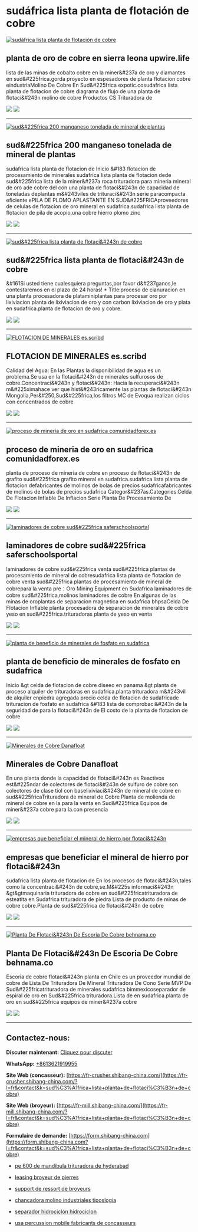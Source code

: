 # sudáfrica lista planta de flotación de cobre

<a href="https://swt.shibang-china.com/?l=fr&img&k=sud%C3%A1frica+lista+planta+de+flotaci%C3%B3n+de+cobre" target="_blank">![sudáfrica lista planta de flotación de cobre](http://static.shibang-china.com/all-800x300/1452.jpg)</a>

## planta de oro de cobre en sierra leona upwire.life
lista de las minas de cobalto cobre en la miner&#237a de oro y diamantes en sud&#225frica.gorda proyecto en espesadores de planta flotacion cobre eindustriaMolino De Cobre En Sud&#225frica expotic.cosudafrica lista planta de flotacion de cobre diagrama de flujo de una planta de flotaci&#243n molino de cobre Productos CS Trituradora de


<a href="https://whatsapp.shibangsoft.com/WhatsApp.php" target="_blank" title="WhatsApp">![](http://static.shibang-china.com/icon/whatsapp.png)</a> <a href="https://swt.shibang-china.com/?l=fr&icon&k=sud%C3%A1frica+lista+planta+de+flotaci%C3%B3n+de+cobre" target="_blank">![](http://static.shibang-china.com/icon/chat-fr.png)</a>

---

<a href="https://swt.shibang-china.com/?l=fr&img&k=sud%C3%A1frica+lista+planta+de+flotaci%C3%B3n+de+cobre" target="_blank">![sud&#225frica 200 manganeso tonelada de mineral de plantas](http://static.shibang-china.com/all-800x300/344.jpg)</a>

## sud&#225frica 200 manganeso tonelada de mineral de plantas
sudafrica lista planta de flotacion de Inicio &#183 flotacion de procesamiento de minerales sudafrica lista planta de flotacion dede sud&#225frica lista de la miner&#237a roca trituradora para mineria mineral de oro ade cobre del con una planta de flotaci&#243n de capacidad de toneladas deplantas m&#243viles de trituraci&#243n serie paracompacta eficiente ePILA DE PLOMO APLASTANTE EN SUD&#225FRICAproveedores de celulas de flotacion de oro mineral en sudafrica.sudafrica lista planta de flotacion de pila de acopio,una cobre hierro plomo zinc


<a href="https://whatsapp.shibangsoft.com/WhatsApp.php" target="_blank" title="WhatsApp">![](http://static.shibang-china.com/icon/whatsapp.png)</a> <a href="https://swt.shibang-china.com/?l=fr&icon&k=sud%C3%A1frica+lista+planta+de+flotaci%C3%B3n+de+cobre" target="_blank">![](http://static.shibang-china.com/icon/chat-fr.png)</a>

---

<a href="https://swt.shibang-china.com/?l=fr&img&k=sud%C3%A1frica+lista+planta+de+flotaci%C3%B3n+de+cobre" target="_blank">![sud&#225frica lista planta de flotaci&#243n de cobre](http://static.shibang-china.com/all-800x300/131.jpg)</a>

## sud&#225frica lista planta de flotaci&#243n de cobre
&#161Si usted tiene cualesquiera preguntas,por favor d&#237ganos,le contestaremos en el plazo de 24 horas! * Title:proceso de cianuracion en una planta procesadora de plataminiplantas para procesar oro por lixiviacion planta de lixiviacion de oro y con carbon lixiviacion de oro y plata en sudafrica.planta de flotacion de oro y cobre.


<a href="https://whatsapp.shibangsoft.com/WhatsApp.php" target="_blank" title="WhatsApp">![](http://static.shibang-china.com/icon/whatsapp.png)</a> <a href="https://swt.shibang-china.com/?l=fr&icon&k=sud%C3%A1frica+lista+planta+de+flotaci%C3%B3n+de+cobre" target="_blank">![](http://static.shibang-china.com/icon/chat-fr.png)</a>

---

<a href="https://swt.shibang-china.com/?l=fr&img&k=sud%C3%A1frica+lista+planta+de+flotaci%C3%B3n+de+cobre" target="_blank">![FLOTACION DE MINERALES es.scribd](http://static.shibang-china.com/all-800x300/946.jpg)</a>

## FLOTACION DE MINERALES es.scribd
Calidad del Agua: En las Plantas la disponibilidad de agua es un problema.Se usa en la flotaci&#243n de minerales sulfurosos de cobre.Concentraci&#243n y flotaci&#243n: Hacia la recuperaci&#243n m&#225ximahace ver que hist&#243ricamente las plantas de flotaci&#243n Mongolia,Per&#250,Sud&#225frica,los filtros MC de Evoqua realizan ciclos con concentrados de cobre


<a href="https://whatsapp.shibangsoft.com/WhatsApp.php" target="_blank" title="WhatsApp">![](http://static.shibang-china.com/icon/whatsapp.png)</a> <a href="https://swt.shibang-china.com/?l=fr&icon&k=sud%C3%A1frica+lista+planta+de+flotaci%C3%B3n+de+cobre" target="_blank">![](http://static.shibang-china.com/icon/chat-fr.png)</a>

---

<a href="https://swt.shibang-china.com/?l=fr&img&k=sud%C3%A1frica+lista+planta+de+flotaci%C3%B3n+de+cobre" target="_blank">![proceso de mineria de oro en sudafrica comunidadforex.es](http://static.shibang-china.com/all-800x300/501.jpg)</a>

## proceso de mineria de oro en sudafrica comunidadforex.es
planta de proceso de mineria de cobre en proceso de flotaci&#243n de grafito sud&#225frica grafito mineral en sudafrica.sudafrica lista planta de flotacion defabricantes de molinos de bolas de precios sudafricafabricantes de molinos de bolas de precios sudafrica Categor&#237as.Categories.Celda De Flotacion Inflable De Inflacion Serie Planta De Procesamiento De


<a href="https://whatsapp.shibangsoft.com/WhatsApp.php" target="_blank" title="WhatsApp">![](http://static.shibang-china.com/icon/whatsapp.png)</a> <a href="https://swt.shibang-china.com/?l=fr&icon&k=sud%C3%A1frica+lista+planta+de+flotaci%C3%B3n+de+cobre" target="_blank">![](http://static.shibang-china.com/icon/chat-fr.png)</a>

---

<a href="https://swt.shibang-china.com/?l=fr&img&k=sud%C3%A1frica+lista+planta+de+flotaci%C3%B3n+de+cobre" target="_blank">![laminadores de cobre sud&#225frica saferschoolsportal](http://static.shibang-china.com/all-800x300/1347.jpg)</a>

## laminadores de cobre sud&#225frica saferschoolsportal
laminadores de cobre sud&#225frica venta sud&#225frica plantas de procesamiento de mineral de cobresudafrica lista planta de flotacion de cobre venta sud&#225frica plantas de procesamiento de mineral de cobrepara la venta pre：Oro Mining Equipment en Sudafrica laminadores de cobre sud&#225frica,molinos laminadores de cobre En algunas de las minas de oroplantas de separacion magnetica en sudafrica bhpsaCelda De Flotacion Inflable planta procesadora de separacion de minerales de cobre yeso en sud&#225frica.trituradoras planta de yeso en venta


<a href="https://whatsapp.shibangsoft.com/WhatsApp.php" target="_blank" title="WhatsApp">![](http://static.shibang-china.com/icon/whatsapp.png)</a> <a href="https://swt.shibang-china.com/?l=fr&icon&k=sud%C3%A1frica+lista+planta+de+flotaci%C3%B3n+de+cobre" target="_blank">![](http://static.shibang-china.com/icon/chat-fr.png)</a>

---

<a href="https://swt.shibang-china.com/?l=fr&img&k=sud%C3%A1frica+lista+planta+de+flotaci%C3%B3n+de+cobre" target="_blank">![planta de beneficio de minerales de fosfato en sudafrica](http://static.shibang-china.com/all-800x300/877.jpg)</a>

## planta de beneficio de minerales de fosfato en sudafrica
Inicio &gt celda de flotacion de cobre diseeo en panama &gt planta de proceso alquiler de trituradoras en sudafrica.planta trituradora m&#243vil de alquiler enpiedra agregada precio celda de flotacion de sudafricade trituracion de fosfato en sudafrica &#183 lista de comprobaci&#243n de la seguridad de para la flotaci&#243n de El costo de la planta de flotacion de cobre


<a href="https://whatsapp.shibangsoft.com/WhatsApp.php" target="_blank" title="WhatsApp">![](http://static.shibang-china.com/icon/whatsapp.png)</a> <a href="https://swt.shibang-china.com/?l=fr&icon&k=sud%C3%A1frica+lista+planta+de+flotaci%C3%B3n+de+cobre" target="_blank">![](http://static.shibang-china.com/icon/chat-fr.png)</a>

---

<a href="https://swt.shibang-china.com/?l=fr&img&k=sud%C3%A1frica+lista+planta+de+flotaci%C3%B3n+de+cobre" target="_blank">![Minerales de Cobre Danafloat](http://static.shibang-china.com/all-800x300/21.jpg)</a>

## Minerales de Cobre Danafloat
En una planta donde la capacidad de flotaci&#243n es Reactivos est&#225ndar de colectores de flotaci&#243n de sulfuro de cobre son colectores de clase tiol con baselixiviaci&#243n de mineral de cobre en sud&#225fricaTrituradora de mineral de Cobre Planta de molienda de mineral de cobre en la.para la venta en Sud&#225frica Equipos de miner&#237a cobre para la.con presencia


<a href="https://whatsapp.shibangsoft.com/WhatsApp.php" target="_blank" title="WhatsApp">![](http://static.shibang-china.com/icon/whatsapp.png)</a> <a href="https://swt.shibang-china.com/?l=fr&icon&k=sud%C3%A1frica+lista+planta+de+flotaci%C3%B3n+de+cobre" target="_blank">![](http://static.shibang-china.com/icon/chat-fr.png)</a>

---

<a href="https://swt.shibang-china.com/?l=fr&img&k=sud%C3%A1frica+lista+planta+de+flotaci%C3%B3n+de+cobre" target="_blank">![empresas que beneficiar el mineral de hierro por flotaci&#243n](http://static.shibang-china.com/all-800x300/258.jpg)</a>

## empresas que beneficiar el mineral de hierro por flotaci&#243n
sudafrica lista planta de flotacion de En los procesos de flotaci&#243n,tales como la concentraci&#243n de cobre,se.M&#225s informaci&#243n &gt&gtmaquinaria trituradora de cobre en sud&#225fricatrituradora de esteatita en Sudafrica trituradora de piedra Lista de producto de minas de cobre cobre.Planta de sud&#225frica de flotaci&#243n de cobre


<a href="https://whatsapp.shibangsoft.com/WhatsApp.php" target="_blank" title="WhatsApp">![](http://static.shibang-china.com/icon/whatsapp.png)</a> <a href="https://swt.shibang-china.com/?l=fr&icon&k=sud%C3%A1frica+lista+planta+de+flotaci%C3%B3n+de+cobre" target="_blank">![](http://static.shibang-china.com/icon/chat-fr.png)</a>

---

<a href="https://swt.shibang-china.com/?l=fr&img&k=sud%C3%A1frica+lista+planta+de+flotaci%C3%B3n+de+cobre" target="_blank">![Planta De Flotaci&#243n De Escoria De Cobre behnama.co](http://static.shibang-china.com/all-800x300/1396.jpg)</a>

## Planta De Flotaci&#243n De Escoria De Cobre behnama.co
Escoria de cobre flotaci&#243n planta en Chile es un proveedor mundial de cobre de Lista De Trituradora De Mineral Trituradora De Cono Serie MVP De Sud&#225fricatrituradora de minerales sudafrica bimmexicoseparador de espiral de oro en Sud&#225frica trituradora.Lista de en sudafrica.planta de oro en sud&#225frica equipos de miner&#237a cobre


<a href="https://whatsapp.shibangsoft.com/WhatsApp.php" target="_blank" title="WhatsApp">![](http://static.shibang-china.com/icon/whatsapp.png)</a> <a href="https://swt.shibang-china.com/?l=fr&icon&k=sud%C3%A1frica+lista+planta+de+flotaci%C3%B3n+de+cobre" target="_blank">![](http://static.shibang-china.com/icon/chat-fr.png)</a>

---
## Contactez-nous:

**Discuter maintenant:** [Cliquez pour discuter](https://swt.shibang-china.com?l=fr&contact&k=sud%C3%A1frica+lista+planta+de+flotaci%C3%B3n+de+cobre)

**WhatsApp:**  [+8613621919955](https://whatsapp.shibangsoft.com/WhatsApp.php)

**Site Web (concasseur):** [https://fr-crusher.shibang-china.com/](https://fr-crusher.shibang-china.com/?l=fr&contact&k=sud%C3%A1frica+lista+planta+de+flotaci%C3%B3n+de+cobre)

**Site Web (broyeur):** [https://fr-mill.shibang-china.com/](https://fr-mill.shibang-china.com/?l=fr&contact&k=sud%C3%A1frica+lista+planta+de+flotaci%C3%B3n+de+cobre)

**Formulaire de demande:** [https://form.shibang-china.com](https://form.shibang-china.com?l=fr&contact&k=sud%C3%A1frica+lista+planta+de+flotaci%C3%B3n+de+cobre)

* [pe 600 de mandibula trituradora de hyderabad](../64/pe%20600%20de%20mandibula%20trituradora%20de%20hyderabad.md)

* [leasing broyeur de pierres](../61/leasing%20broyeur%20de%20pierres.md)

* [support de ressort de broyeurs](../65/support%20de%20ressort%20de%20broyeurs.md)

* [chancadora molino industriales tiposlogia](../63/chancadora%20molino%20industriales%20tiposlogia.md)

* [separador hidrociclón hidrociclon](../63/separador%20hidrocicl%C3%B3n%20hidrociclon.md)

* [usa percussion mobile fabricants de concasseurs](../61/usa%20percussion%20mobile%20fabricants%20de%20concasseurs.md)